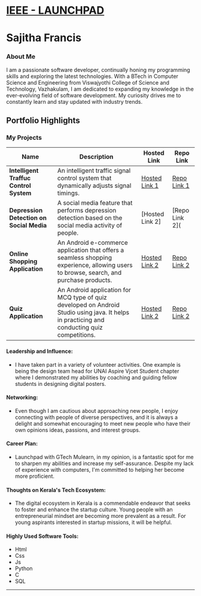 # [IEEE - LAUNCHPAD](https://launchpadkerala.org/)
# Sajitha Francis

### About Me

I am a passionate software developer, continually honing my programming skills and exploring the latest technologies. With a BTech in Computer Science and Engineering from Viswajyothi College of Science and Technology, Vazhakulam, I am dedicated to expanding my knowledge in the ever-evolving field of software development. My curiosity drives me to constantly learn and stay updated with industry trends. 



## Portfolio Highlights

### My Projects

| Name                | Description                                                               | Hosted Link                              | Repo Link                                                      |
|---------------------|---------------------------------------------------------------------------|------------------------------------------|----------------------------------------------------------------|
| **Intelligent Traffuc Control System**  | An intelligent traffic signal control system that dynamically adjusts signal timings.  | [Hosted Link 1](https://drive.google.com/drive/folders/1vsoNqL31C5NfG9VWTMiEOmKnnmTpQSvH?usp=drive_link)    | [Repo Link 1](https://drive.google.com/drive/folders/1vsoNqL31C5NfG9VWTMiEOmKnnmTpQSvH?usp=drive_link)            |
| **Depression Detection on Social Media**  |  A social media feature that performs depression detection based on the social media activity of people.    | [Hosted Link 2]  | [Repo Link 2](           |
| **Online Shopping Application**  | An Android e-commerce application that offers a seamless shopping experience, allowing users to browse, search, and purchase products.     | [Hosted Link 2](https://drive.google.com/drive/folders/1kWrbXQQM_HM8RG3_-9kVTg2AC4LwM0jF?usp=drive_link) | [Repo Link 2](https://drive.google.com/drive/folders/1kWrbXQQM_HM8RG3_-9kVTg2AC4LwM0jF?usp=drive_link)    |
| **Quiz Application**  | An Android application for MCQ type of quiz developed on Android Studio using java. It helps in practicing and conducting quiz competitions.     | [Hosted Link 2](https://drive.google.com/drive/folders/1JhWeGRDS6g8lW8a6dVRAbBFs9JfmQ8WL?usp=drive_link) | [Repo Link 2](https://drive.google.com/drive/folders/1JhWeGRDS6g8lW8a6dVRAbBFs9JfmQ8WL?usp=drive_link)           |

#### Leadership and Influence:

- I have taken part in a variety of volunteer activities. One example is being the design team head for UNAI Aspire Vjcet Student chapter where I demonstrated my abilities by coaching and guiding fellow students in designing digital posters.

#### Networking:

- Even though I am cautious about approaching new people, I enjoy connecting with people of diverse perspectives, and it is always a delight and somewhat encouraging to meet new people who have their own opinions ideas, passions, and interest groups.

#### Career Plan:

- Launchpad with GTech Mulearn, in my opinion, is a fantastic spot for me to sharpen my abilities and increase my self-assurance. Despite my lack of experience with computers, I'm committed to helping her become more proficient.

#### Thoughts on Kerala's Tech Ecosystem:

- The digital ecosystem in Kerala is a commendable endeavor that seeks to foster and enhance the startup culture. Young people with an entrepreneurial mindset are becoming more prevalent as a result. For young aspirants interested in startup missions, it will be helpful.


#### Highly Used Software Tools:

- Html
- Css
- Js
- Python
- C
- SQL






---

